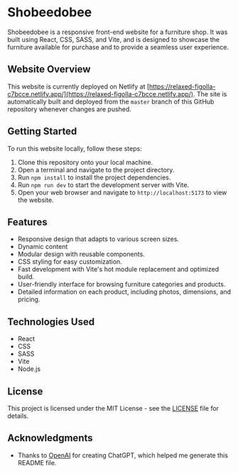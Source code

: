 # Shobeedobee

Shobeedobee is a responsive front-end website for a furniture shop. It was built using React, CSS, SASS, and Vite, and is designed to showcase the furniture available for purchase and to provide a seamless user experience.

## Website Overview

This website is currently deployed on Netlify at [https://relaxed-figolla-c7bcce.netlify.app/](https://relaxed-figolla-c7bcce.netlify.app/). The site is automatically built and deployed from the `master` branch of this GitHub repository whenever changes are pushed.

## Getting Started

To run this website locally, follow these steps:

1. Clone this repository onto your local machine.
2. Open a terminal and navigate to the project directory.
3. Run `npm install` to install the project dependencies.
4. Run `npm run dev` to start the development server with Vite.
5. Open your web browser and navigate to `http://localhost:5173` to view the website.

## Features

- Responsive design that adapts to various screen sizes.
- Dynamic content
- Modular design with reusable components.
- CSS styling for easy customization.
- Fast development with Vite's hot module replacement and optimized build.
- User-friendly interface for browsing furniture categories and products.
- Detailed information on each product, including photos, dimensions, and pricing.

## Technologies Used

- React
- CSS
- SASS
- Vite
- Node.js

## License

This project is licensed under the MIT License - see the [LICENSE](LICENSE) file for details.

## Acknowledgments

- Thanks to [OpenAI](https://openai.com/) for creating ChatGPT, which helped me generate this README file.
